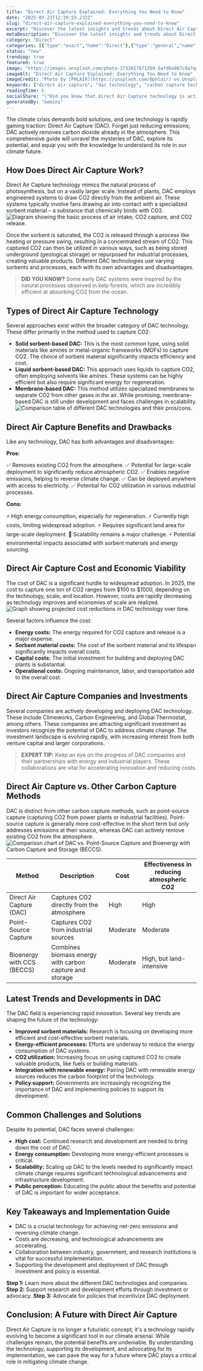 ```yaml
---
title: "Direct Air Capture Explained: Everything You Need to Know"
date: "2025-03-23T12:39:55.232Z"
slug: "direct-air-capture-explained-everything-you-need-to-know"
excerpt: "Discover the latest insights and trends about Direct Air Capture. This comprehensive guide covers everything you need to know about Direct Air Capture in 2025."
metaDescription: "Discover the latest insights and trends about Direct Air Capture. This comprehensive guide covers everything you need to know about Direct Air Capture in 2..."
category: "Direct"
categories: [{"type":"exact","name":"Direct"},{"type":"general","name":"Environmental Science"},{"type":"medium","name":"Climate Change Mitigation"},{"type":"specific","name":"Carbon Capture"},{"type":"niche","name":"Mineral Carbonation"}]
status: "new"
trending: true
featured: true
image: "https://images.unsplash.com/photo-1732027871359-5afd0a907c9a?q=85&w=1200&fit=max&fm=webp&auto=compress"
imageAlt: "Direct Air Capture Explained: Everything You Need to Know"
imageCredit: "Photo by [PHLAIR](https://unsplash.com/@phlair) on Unsplash"
keywords: ["direct air capture", "dac technology", "carbon capture technology", "direct air capture cost", "buy direct air capture", "direct air capture companies", "how does direct air capture work", "direct air capture benefits", "direct air capture vs. other methods", "investing in direct air capture"]
readingTime: 6
socialShare: "\"Did you know that Direct Air Capture technology is actively removing CO2 already in the atmosphere, not just preventing future emissions? It's a game-changer in the fight against climate change.\""
generatedBy: "Gemini"
---
```




The climate crisis demands bold solutions, and one technology is rapidly gaining traction: Direct Air Capture (DAC).  Forget just reducing emissions; DAC actively removes carbon dioxide already in the atmosphere.  This comprehensive guide will unravel the mysteries of DAC, explore its potential, and equip you with the knowledge to understand its role in our climate future.

## How Does Direct Air Capture Work?

Direct Air Capture technology mimics the natural process of photosynthesis, but on a vastly larger scale.  Instead of plants, DAC employs engineered systems to draw CO2 directly from the ambient air.  These systems typically involve fans drawing air into contact with a specialized sorbent material – a substance that chemically binds with CO2.  ![Diagram showing the basic process of air intake, CO2 capture, and CO2 release.](https://images.unsplash.com/photo-1732027871359-5afd0a907c9a?q=85&w=1200&fit=max&fm=webp&auto=compress)

Once the sorbent is saturated, the CO2 is released through a process like heating or pressure swing, resulting in a concentrated stream of CO2. This captured CO2 can then be utilized in various ways, such as being stored underground (geological storage) or repurposed for industrial processes, creating valuable products.  Different DAC technologies use varying sorbents and processes, each with its own advantages and disadvantages.

> **DID YOU KNOW?** Some early DAC systems were inspired by the natural processes observed in kelp forests, which are incredibly efficient at absorbing CO2 from the ocean.

## Types of Direct Air Capture Technology

Several approaches exist within the broader category of DAC technology.  These differ primarily in the method used to capture CO2:

* **Solid sorbent-based DAC:** This is the most common type, using solid materials like amines or metal-organic frameworks (MOFs) to capture CO2.  The choice of sorbent material significantly impacts efficiency and cost.
* **Liquid sorbent-based DAC:** This approach uses liquids to capture CO2, often employing solvents like amines.  These systems can be highly efficient but also require significant energy for regeneration.
* **Membrane-based DAC:**  This method utilizes specialized membranes to separate CO2 from other gases in the air.  While promising, membrane-based DAC is still under development and faces challenges in scalability. ![Comparison table of different DAC technologies and their pros/cons.](https://images.unsplash.com/photo-1732028316692-35fcf72eb551?q=85&w=1200&fit=max&fm=webp&auto=compress)

## Direct Air Capture Benefits and Drawbacks

Like any technology, DAC has both advantages and disadvantages:

**Pros:**

✅ Removes existing CO2 from the atmosphere.
✅ Potential for large-scale deployment to significantly reduce atmospheric CO2.
✅ Enables negative emissions, helping to reverse climate change.
✅ Can be deployed anywhere with access to electricity.
✅ Potential for CO2 utilization in various industrial processes.

**Cons:**

⚡ High energy consumption, especially for regeneration.
⚡ Currently high costs, limiting widespread adoption.
⚡ Requires significant land area for large-scale deployment.
🔑 Scalability remains a major challenge.
⚡ Potential environmental impacts associated with sorbent materials and energy sourcing.

## Direct Air Capture Cost and Economic Viability

The cost of DAC is a significant hurdle to widespread adoption.  In 2025, the cost to capture one ton of CO2 ranges from $100 to $1000, depending on the technology, scale, and location.  However, costs are rapidly decreasing as technology improves and economies of scale are realized.  ![Graph showing projected cost reductions in DAC technology over time.](https://images.unsplash.com/photo-1732030237170-98d3c89a44d4?q=85&w=1200&fit=max&fm=webp&auto=compress)

Several factors influence the cost:

* **Energy costs:** The energy required for CO2 capture and release is a major expense.
* **Sorbent material costs:** The cost of the sorbent material and its lifespan significantly impacts overall costs.
* **Capital costs:** The initial investment for building and deploying DAC plants is substantial.
* **Operational costs:** Ongoing maintenance, labor, and transportation add to the overall cost.

## Direct Air Capture Companies and Investments

Several companies are actively developing and deploying DAC technology. These include Climeworks, Carbon Engineering, and Global Thermostat, among others.  These companies are attracting significant investment as investors recognize the potential of DAC to address climate change.  The investment landscape is evolving rapidly, with increasing interest from both venture capital and larger corporations.

> **EXPERT TIP:**  Keep an eye on the progress of DAC companies and their partnerships with energy and industrial players.  These collaborations are vital for accelerating innovation and reducing costs.

## Direct Air Capture vs. Other Carbon Capture Methods

DAC is distinct from other carbon capture methods, such as point-source capture (capturing CO2 from power plants or industrial facilities).  Point-source capture is generally more cost-effective in the short term but only addresses emissions at their source, whereas DAC can actively remove existing CO2 from the atmosphere.  ![Comparison chart of DAC vs. Point-Source Capture and Bioenergy with Carbon Capture and Storage (BECCS).](https://images.unsplash.com/photo-1732027867547-ed0e58ee4650?q=85&w=1200&fit=max&fm=webp&auto=compress)

| Method                     | Description                                                              | Cost     | Effectiveness in reducing atmospheric CO2 |
|-----------------------------|--------------------------------------------------------------------------|----------|---------------------------------------------|
| Direct Air Capture (DAC)    | Captures CO2 directly from the atmosphere                               | High     | High                                        |
| Point-Source Capture       | Captures CO2 from industrial sources                                      | Moderate | Moderate                                     |
| Bioenergy with CCS (BECCS) | Combines biomass energy with carbon capture and storage                   | Moderate | High, but land-intensive                     |

## Latest Trends and Developments in DAC

The DAC field is experiencing rapid innovation.  Several key trends are shaping the future of the technology:

* **Improved sorbent materials:** Research is focusing on developing more efficient and cost-effective sorbent materials.
* **Energy-efficient processes:**  Efforts are underway to reduce the energy consumption of DAC systems.
* **CO2 utilization:**  Increasing focus on using captured CO2 to create valuable products, like fuels or building materials.
* **Integration with renewable energy:**  Pairing DAC with renewable energy sources reduces the carbon footprint of the technology.
* **Policy support:**  Governments are increasingly recognizing the importance of DAC and implementing policies to support its development.

## Common Challenges and Solutions

Despite its potential, DAC faces several challenges:

* **High cost:** Continued research and development are needed to bring down the cost of DAC.
* **Energy consumption:**  Developing more energy-efficient processes is critical.
* **Scalability:** Scaling up DAC to the levels needed to significantly impact climate change requires significant technological advancements and infrastructure development.
* **Public perception:**  Educating the public about the benefits and potential of DAC is important for wider acceptance.

## Key Takeaways and Implementation Guide

* DAC is a crucial technology for achieving net-zero emissions and reversing climate change.
* Costs are decreasing, and technological advancements are accelerating.
* Collaboration between industry, government, and research institutions is vital for successful implementation.
* Supporting the development and deployment of DAC through investment and policy is essential.

**Step 1:**  Learn more about the different DAC technologies and companies.
**Step 2:**  Support research and development efforts through investment or advocacy.
**Step 3:**  Advocate for policies that incentivize DAC deployment.

## Conclusion:  A Future with Direct Air Capture

Direct Air Capture is no longer a futuristic concept; it's a technology rapidly evolving to become a significant tool in our climate arsenal.  While challenges remain, the potential benefits are undeniable. By understanding the technology, supporting its development, and advocating for its implementation, we can pave the way for a future where DAC plays a critical role in mitigating climate change.

